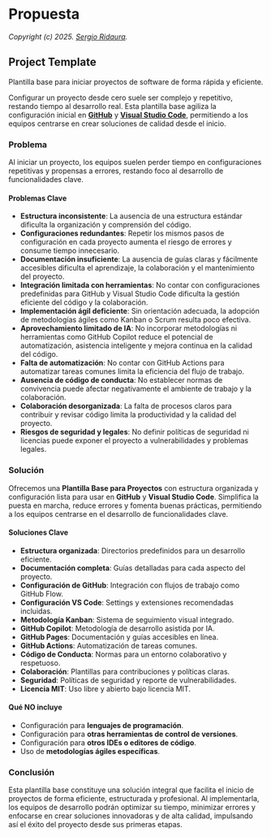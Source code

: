# Propuesta

_Copyright (c) 2025. [Sergio Ridaura](https://sergio-ridaura.github.io/sergio-ridaura/)._

## Project Template

Plantilla base para iniciar proyectos de software de forma rápida y eficiente.

Configurar un proyecto desde cero suele ser complejo y repetitivo, restando tiempo al desarrollo real. Esta plantilla base agiliza la configuración inicial en **[GitHub](https://github.com/)** y **[Visual Studio Code](https://code.visualstudio.com/)**, permitiendo a los equipos centrarse en crear soluciones de calidad desde el inicio.

### Problema

Al iniciar un proyecto, los equipos suelen perder tiempo en configuraciones repetitivas y propensas a errores, restando foco al desarrollo de funcionalidades clave.

#### Problemas Clave

- **Estructura inconsistente**: La ausencia de una estructura estándar dificulta la organización y comprensión del código.
- **Configuraciones redundantes**: Repetir los mismos pasos de configuración en cada proyecto aumenta el riesgo de errores y consume tiempo innecesario.
- **Documentación insuficiente**: La ausencia de guías claras y fácilmente accesibles dificulta el aprendizaje, la colaboración y el mantenimiento del proyecto.
- **Integración limitada con herramientas**: No contar con configuraciones predefinidas para GitHub y Visual Studio Code dificulta la gestión eficiente del código y la colaboración.
- **Implementación ágil deficiente**: Sin orientación adecuada, la adopción de metodologías ágiles como Kanban o Scrum resulta poco efectiva.
- **Aprovechamiento limitado de IA**: No incorporar metodologías ni herramientas como GitHub Copilot reduce el potencial de automatización, asistencia inteligente y mejora continua en la calidad del código.
- **Falta de automatización**: No contar con GitHub Actions para automatizar tareas comunes limita la eficiencia del flujo de trabajo.
- **Ausencia de código de conducta**: No establecer normas de convivencia puede afectar negativamente el ambiente de trabajo y la colaboración.
- **Colaboración desorganizada**: La falta de procesos claros para contribuir y revisar código limita la productividad y la calidad del proyecto.
- **Riesgos de seguridad y legales**: No definir políticas de seguridad ni licencias puede exponer el proyecto a vulnerabilidades y problemas legales.

### Solución

Ofrecemos una **Plantilla Base para Proyectos** con estructura organizada y configuración lista para usar en **GitHub** y **Visual Studio Code**. Simplifica la puesta en marcha, reduce errores y fomenta buenas prácticas, permitiendo a los equipos centrarse en el desarrollo de funcionalidades clave.

#### Soluciones Clave

- **Estructura organizada**: Directorios predefinidos para un desarrollo eficiente.
- **Documentación completa**: Guías detalladas para cada aspecto del proyecto.
- **Configuración de GitHub**: Integración con flujos de trabajo como GitHub Flow.
- **Configuración VS Code**: Settings y extensiones recomendadas incluidas.
- **Metodología Kanban**: Sistema de seguimiento visual integrado.
- **GitHub Copilot**: Metodología de desarrollo asistida por IA.
- **GitHub Pages**: Documentación y guías accesibles en línea.
- **GitHub Actions**: Automatización de tareas comunes.
- **Código de Conducta**: Normas para un entorno colaborativo y respetuoso.
- **Colaboración**: Plantillas para contribuciones y políticas claras.
- **Seguridad**: Políticas de seguridad y reporte de vulnerabilidades.
- **Licencia MIT**: Uso libre y abierto bajo licencia MIT.

#### Qué NO incluye

- Configuración para **lenguajes de programación**.
- Configuración para **otras herramientas de control de versiones**.
- Configuración para **otros IDEs o editores de código**.
- Uso de **metodologías ágiles específicas**.

### Conclusión

Esta plantilla base constituye una solución integral que facilita el inicio de proyectos de forma eficiente, estructurada y profesional. Al implementarla, los equipos de desarrollo podrán optimizar su tiempo, minimizar errores y enfocarse en crear soluciones innovadoras y de alta calidad, impulsando así el éxito del proyecto desde sus primeras etapas.
